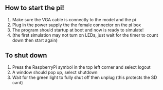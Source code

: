 ## How to start the pi!

1. Make sure the VGA cable is connectly to the model and the pi
2. Plug in the power supply the the female connector on the pi box
3. The program should startup at boot and now is ready to simulate!
4. (the first simulation may not turn on LEDs, just wait for the timer to count down then start again)

## To shut down

1. Press the RaspberryPi symbol in the top left corner and select logout
2. A window should pop up, select shutdown
3. Wait for the green light to fully shut off then unplug (this protects the SD card)
